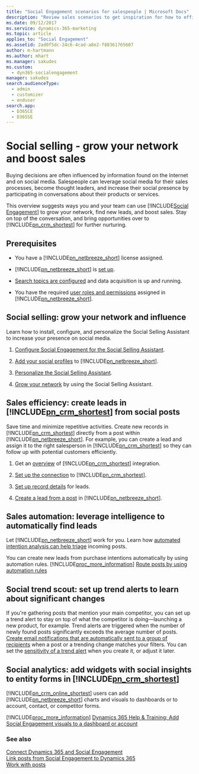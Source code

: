 ```yaml
---
title: "Social Engagement scenarios for salespeople | Microsoft Docs"
description: "Review sales scenarios to get inspiration for how to efficiently leverage Social Engagement in your organization."
ms.date: 09/12/2017
ms.service: dynamics-365-marketing
ms.topic: article
applies_to: "Social Engagement"
ms.assetid: 2ad0f5dc-24c6-4cad-a8e2-f88361765607
author: m-hartmann
ms.author: mhart
ms.manager: sakudes
ms.custom: 
  - dyn365-socialengagement
manager: sakudes
search.audienceType: 
  - admin
  - customizer
  - enduser
search.app: 
  - D365CE
  - D365SE
---
```

# Social selling - grow your network and boost sales

Buying decisions are often influenced by information found on the Internet and on social media. Salespeople can leverage social media for their sales processes, become thought leaders, and increase their social presence by participating in conversations about their products or services.

This overview suggests ways you and your team can use [!INCLUDE[Social Engagement](../includes/pn-social-engagement-short.md)] to grow your network, find new leads, and boost sales. Stay on top of the conversation, and bring opportunities over to [!INCLUDE[pn_crm_shortest](../includes/pn-crm-shortest.md)] for further nurturing.

## Prerequisites

- You have a [!INCLUDE[pn_netbreeze_short](../includes/pn-social-engagement-short.md)] license assigned.

- [!INCLUDE[pn_netbreeze_short](../includes/pn-social-engagement-short.md)] is [set up](administer-microsoft-social-engagement.md).

- [Search topics are configured](set-up-searches.md) and data acquisition is up and running.

- You have the required [user roles and permissions](user-roles.md) assigned in [!INCLUDE[pn_netbreeze_short](../includes/pn-social-engagement-short.md)].

## Social selling: grow your network and influence

Learn how to install, configure, and personalize the Social Selling Assistant to increase your presence on social media.

1. [Configure Social Engagement for the Social Selling Assistant](configure-social-selling-assistant.md).

2. [Add your social profiles](manage-social-profiles.md) to [!INCLUDE[pn_netbreeze_short](../includes/pn-social-engagement-short.md)].

3. [Personalize the Social Selling Assistant](personalize-social-selling-assistant.md).

4. [Grow your network](work-with-social-selling-assistant.md) by using the Social Selling Assistant.

## Sales efficiency: create leads in [!INCLUDE[pn_crm_shortest](../includes/pn-crm-shortest.md)] from social posts

Save time and minimize repetitive activities. Create new records in [!INCLUDE[pn_crm_shortest](../includes/pn-crm-shortest.md)] directly from a post within [!INCLUDE[pn_netbreeze_short](../includes/pn-social-engagement-short.md)]. For example, you can create a lead and assign it to the right salesperson in [!INCLUDE[pn_crm_shortest](../includes/pn-crm-shortest.md)] so they can follow up with potential customers efficiently.

1. Get an [overview](link-posts-to-dynamics-365.md) of [!INCLUDE[pn_crm_shortest](../includes/pn-crm-shortest.md)] integration.

2. [Set up the connection](connect-dynamics-365-social-engagement.md) to [!INCLUDE[pn_crm_shortest](../includes/pn-crm-shortest.md)].

3. [Set up record details](create-dynamics-365-record-from-social-post.md) for leads.

4. [Create a lead from a post](create-dynamics-365-record-from-social-post.md#convert-a-social-engagement-post-to-a-social-activity) in [!INCLUDE[pn_netbreeze_short](../includes/pn-social-engagement-short.md)].

## Sales automation: leverage intelligence to automatically find leads

Let [!INCLUDE[pn_netbreeze_short](../includes/pn-social-engagement-short.md)] work for you. Learn how [automated intention analysis can help triage](tags.md#how-intention-analysis-works) incoming posts.

You can create new leads from purchase intentions automatically by using automation rules. [!INCLUDE[proc_more_information](../includes/proc-more-information.md)] [Route posts by using automation rules](automation-rules.md)

## Social trend scout: set up trend alerts to learn about significant changes

If you're gathering posts that mention your main competitor, you can set up a trend alert to stay on top of what the competitor is doing&mdash;launching a new product, for example. Trend alerts are triggered when the number of newly found posts significantly exceeds the average number of posts. [Create email notifications that are automatically sent to a group of recipients](email-alerts.md) when a post or a trending change matches your filters. You can set the [sensitivity of a trend alert](email-alerts.md#set-a-trend-alerts-sensitivity) when you create it, or adjust it later.

## Social analytics: add widgets with social insights to entity forms in [!INCLUDE[pn_crm_shortest](../includes/pn-crm-shortest.md)]

[!INCLUDE[pn_crm_online_shortest](../includes/pn-crm-online-shortest.md)] users can add [!INCLUDE[pn_netbreeze_short](../includes/pn-social-engagement-short.md)] charts and visuals to dashboards or to account, contact, or competitor forms.

[!INCLUDE[proc_more_information](../includes/proc-more-information.md)] [Dynamics 365 Help & Training: Add Social Engagement visuals to a dashboard or account](http://go.microsoft.com/fwlink/p/?LinkID=391707)

### See also

[Connect Dynamics 365 and Social Engagement](connect-dynamics-365-social-engagement.md)   
[Link posts from Social Engagement to Dynamics 365](link-posts-to-dynamics-365.md)   
[Work with posts](work-with-posts.md)
